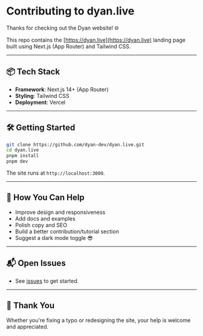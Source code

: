 # Contributing to dyan.live

Thanks for checking out the Dyan website! 🌐

This repo contains the [https://dyan.live](https://dyan.live) landing page built using Next.js (App Router) and Tailwind CSS.

---

## 📦 Tech Stack

- **Framework**: Next.js 14+ (App Router)
- **Styling**: Tailwind CSS
- **Deployment**: Vercel

---

## 🛠 Getting Started

```bash
git clone https://github.com/dyan-dev/dyan.live.git
cd dyan.live
pnpm install
pnpm dev
````

The site runs at `http://localhost:3000`.

---

## 🌟 How You Can Help

* Improve design and responsiveness
* Add docs and examples
* Polish copy and SEO
* Build a better contribution/tutorial section
* Suggest a dark mode toggle 😎

---

## 📬 Open Issues

* See [issues](https://github.com/dyan-dev/dyan.live/issues) to get started.

---

## 💙 Thank You

Whether you're fixing a typo or redesigning the site, your help is welcome and appreciated.


